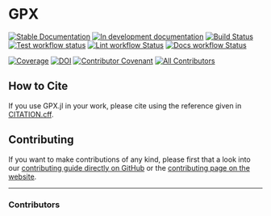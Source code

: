 # GPX

[![Stable Documentation](https://img.shields.io/badge/docs-stable-blue.svg)](https://F4zination.github.io/GPX.jl/stable)
[![In development documentation](https://img.shields.io/badge/docs-dev-blue.svg)](https://F4zination.github.io/GPX.jl/dev)
[![Build Status](https://github.com/F4zination/GPX.jl/workflows/Test/badge.svg)](https://github.com/F4zination/GPX.jl/actions)
[![Test workflow status](https://github.com/F4zination/GPX.jl/actions/workflows/Test.yml/badge.svg?branch=main)](https://github.com/F4zination/GPX.jl/actions/workflows/Test.yml?query=branch%3Amain)
[![Lint workflow Status](https://github.com/F4zination/GPX.jl/actions/workflows/Lint.yml/badge.svg?branch=main)](https://github.com/F4zination/GPX.jl/actions/workflows/Lint.yml?query=branch%3Amain)
[![Docs workflow Status](https://github.com/F4zination/GPX.jl/actions/workflows/Docs.yml/badge.svg?branch=main)](https://github.com/F4zination/GPX.jl/actions/workflows/Docs.yml?query=branch%3Amain)

[![Coverage](https://codecov.io/gh/F4zination/GPX.jl/branch/main/graph/badge.svg)](https://codecov.io/gh/F4zination/GPX.jl)
[![DOI](https://zenodo.org/badge/DOI/FIXME)](https://doi.org/FIXME)
[![Contributor Covenant](https://img.shields.io/badge/Contributor%20Covenant-2.1-4baaaa.svg)](CODE_OF_CONDUCT.md)
[![All Contributors](https://img.shields.io/github/all-contributors/F4zination/GPX.jl?labelColor=5e1ec7&color=c0ffee&style=flat-square)](#contributors)

## How to Cite

If you use GPX.jl in your work, please cite using the reference given in [CITATION.cff](https://github.com/F4zination/GPX.jl/blob/main/CITATION.cff).


## Contributing

If you want to make contributions of any kind, please first that a look into our [contributing guide directly on GitHub](docs/src/90-contributing.md) or the [contributing page on the website](https://F4zination.github.io/GPX.jl/dev/90-contributing/).


---

### Contributors

<!-- ALL-CONTRIBUTORS-LIST:START - Do not remove or modify this section -->
<!-- prettier-ignore-start -->
<!-- markdownlint-disable -->

<!-- markdownlint-restore -->
<!-- prettier-ignore-end -->

<!-- ALL-CONTRIBUTORS-LIST:END -->

